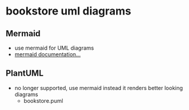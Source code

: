 # bookstore uml diagrams
## Mermaid
- use mermaid for UML diagrams
- [mermaid documentation...](https://mermaid.js.org/syntax/classDiagram.html)
## PlantUML
- no longer supported, use mermaid instead it renders better looking diagrams
  - bookstore.puml
